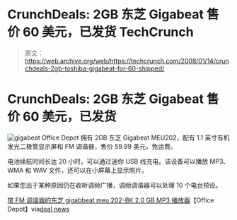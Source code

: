 # CrunchDeals: 2GB 东芝 Gigabeat 售价 60 美元，已发货 TechCrunch

> 原文：<https://web.archive.org/web/https://techcrunch.com/2008/01/14/crunchdeals-2gb-toshiba-gigabeat-for-60-shipped/>

# CrunchDeals: 2GB 东芝 Gigabeat 售价 60 美元，已发货

![gigabeat](img/792bf5dcd56a781f9900eb0099f07e3a.png) Office Depot 拥有 2GB 东芝 Gigabeat MEU202，配有 1.1 英寸有机发光二极管显示屏和 FM 调谐器，售价 59.99 美元，免运费。

电池续航时间长达 20 小时，可以通过迷你 USB 线充电。该设备可以播放 MP3、WMA 和 WAV 文件，还可以在小屏幕上显示照片。

如果您出于某种原因仍在收听调频广播，调频调谐器可以处理 10 个电台预设。

[带 FM 调谐器的东芝 gigabbeat meu 202-BK 2.0 GB MP3 播放器](https://web.archive.org/web/20230121164530/http://www.officedepot.com/a/products/632300/Toshiba-MP3-Player-With-FM-Tuner/)【Office Depot】via[deal news](https://web.archive.org/web/20230121164530/http://dealnews.com/Toshiba-Gigabeat-2-GB-MP3-Player-with-FM-Tuner-for-60-shipped/208129.html?ref=rss_dealnews_today)